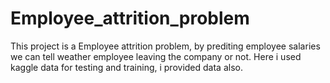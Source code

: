 # Employee_attrition_problem
This project is a Employee attrition problem, by prediting employee salaries we can tell weather employee leaving the company or not.
Here i used kaggle data for testing and training, i provided data also.
